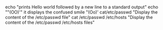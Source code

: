 echo "prints Hello world followed by a new line to a standard output"
echo "\"(OO)'" it displays the confused smile "(Oo)'
cat/etc/passwd "Display the content of the /etc/passwd file"
cat /etc/passwd /etc/hosts "Display the content of the /etc/passwd /etc/hosts files"
